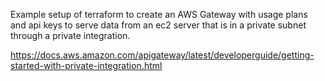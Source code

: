 Example setup of terraform to create an AWS Gateway with usage plans and api keys to serve data from an ec2 server that is 
in a private subnet through a private integration.

https://docs.aws.amazon.com/apigateway/latest/developerguide/getting-started-with-private-integration.html